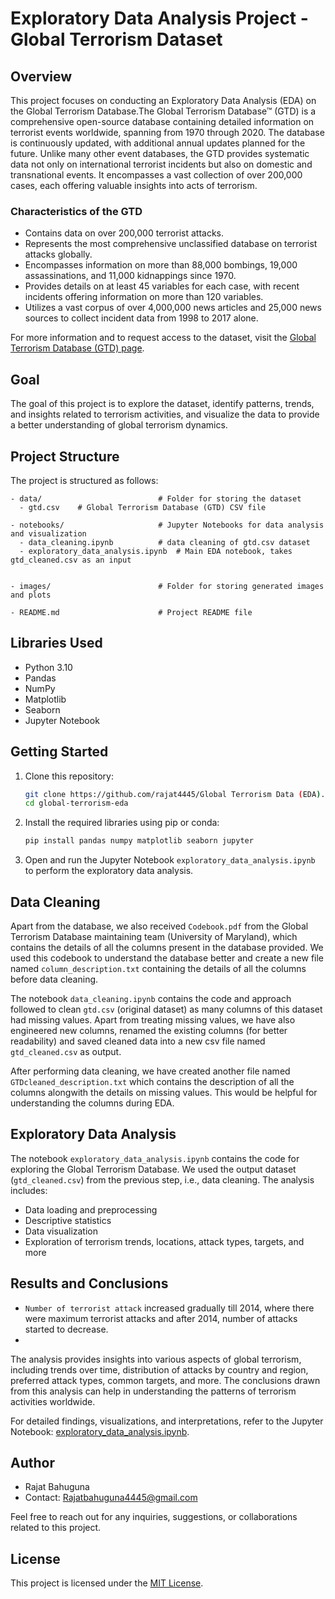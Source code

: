 # Exploratory Data Analysis Project - Global Terrorism Dataset

## Overview

This project focuses on conducting an Exploratory Data Analysis (EDA) on the Global Terrorism Database.The Global Terrorism Database™ (GTD) is a comprehensive open-source database containing detailed information on terrorist events worldwide, spanning from 1970 through 2020. The database is continuously updated, with additional annual updates planned for the future. Unlike many other event databases, the GTD provides systematic data not only on international terrorist incidents but also on domestic and transnational events. It encompasses a vast collection of over 200,000 cases, each offering valuable insights into acts of terrorism.

### Characteristics of the GTD

- Contains data on over 200,000 terrorist attacks.
- Represents the most comprehensive unclassified database on terrorist attacks globally.
- Encompasses information on more than 88,000 bombings, 19,000 assassinations, and 11,000 kidnappings since 1970.
- Provides details on at least 45 variables for each case, with recent incidents offering information on more than 120 variables.
- Utilizes a vast corpus of over 4,000,000 news articles and 25,000 news sources to collect incident data from 1998 to 2017 alone.

For more information and to request access to the dataset, visit the [Global Terrorism Database (GTD) page](https://www.start.umd.edu/gtd/about/).

## Goal

The goal of this project is to explore the dataset, identify patterns, trends, and insights related to terrorism activities, and visualize the data to provide a better understanding of global terrorism dynamics.

## Project Structure

The project is structured as follows:

```
- data/                          # Folder for storing the dataset
  - gtd.csv    # Global Terrorism Database (GTD) CSV file
  
- notebooks/                     # Jupyter Notebooks for data analysis and visualization
  - data_cleaning.ipynb          # data cleaning of gtd.csv dataset
  - exploratory_data_analysis.ipynb  # Main EDA notebook, takes gtd_cleaned.csv as an input
  
  
- images/                        # Folder for storing generated images and plots
  
- README.md                      # Project README file
```

## Libraries Used

- Python 3.10
- Pandas
- NumPy
- Matplotlib
- Seaborn
- Jupyter Notebook

## Getting Started

1. Clone this repository:

   ```bash
   git clone https://github.com/rajat4445/Global Terrorism Data (EDA).git
   cd global-terrorism-eda
   ```

2. Install the required libraries using pip or conda:

   ```bash
   pip install pandas numpy matplotlib seaborn jupyter
   ```

3. Open and run the Jupyter Notebook `exploratory_data_analysis.ipynb` to perform the exploratory data analysis.

## Data Cleaning

Apart from the database, we also received `Codebook.pdf` from the Global Terrorism Database maintaining team (University of Maryland), which contains the details of all the columns present in the database provided. We used this codebook to understand the database better and create a new file named `column_description.txt` containing the details of all the columns before data cleaning.

The notebook `data_cleaning.ipynb` contains the code and approach followed to clean `gtd.csv` (original dataset) as many columns of this dataset had missing values. Apart from treating missing values, we have also engineered new columns, renamed the existing columns (for better readability) and saved cleaned data into a new csv file named `gtd_cleaned.csv` as output. 

After performing data cleaning, we have created another file named `GTDcleaned_description.txt` which contains the description of all the columns alongwith the details on missing values. This would be helpful for understanding the columns during EDA.

## Exploratory Data Analysis

The notebook `exploratory_data_analysis.ipynb` contains the code for exploring the Global Terrorism Database. We used the output dataset (`gtd_cleaned.csv`) from the previous step, i.e., data cleaning.  The analysis includes:

- Data loading and preprocessing
- Descriptive statistics
- Data visualization
- Exploration of terrorism trends, locations, attack types, targets, and more

## Results and Conclusions

-  `Number of terrorist attack` increased gradually till 2014, where there were maximum terrorist attacks and after 2014, number of attacks started to decrease.
- 

The analysis provides insights into various aspects of global terrorism, including trends over time, distribution of attacks by country and region, preferred attack types, common targets, and more. The conclusions drawn from this analysis can help in understanding the patterns of terrorism activities worldwide.

For detailed findings, visualizations, and interpretations, refer to the Jupyter Notebook: [exploratory_data_analysis.ipynb](notebooks/exploratory_data_analysis.ipynb).

## Author

- Rajat Bahuguna
- Contact: Rajatbahuguna4445@gmail.com

Feel free to reach out for any inquiries, suggestions, or collaborations related to this project.

## License

This project is licensed under the [MIT License](LICENSE).
